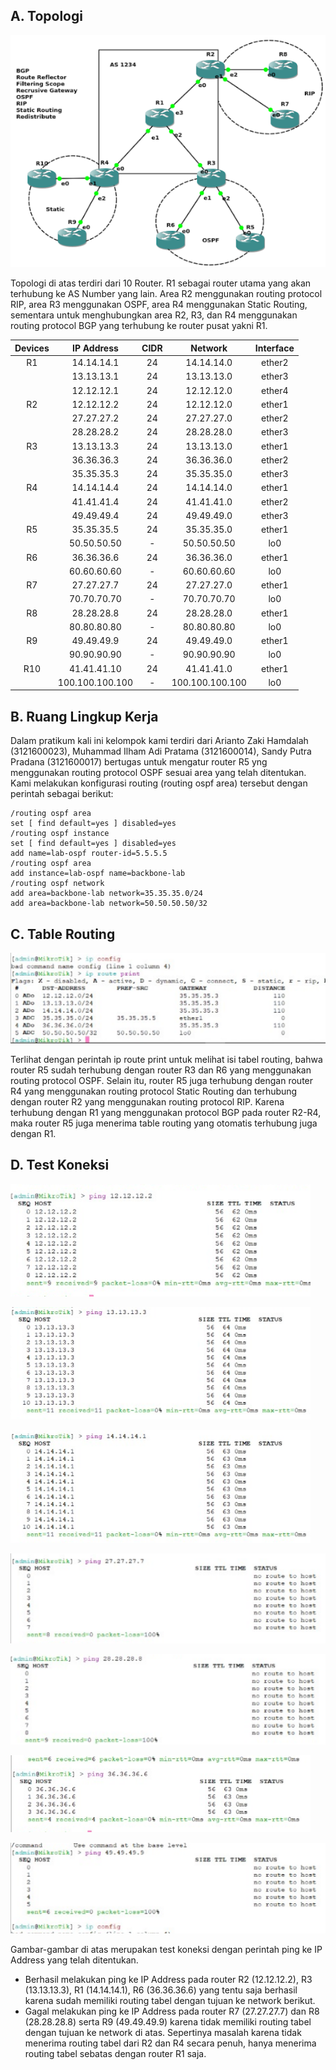 ## A. Topologi

![Topologi](images/Topologi.png)

Topologi di atas terdiri dari 10 Router. R1 sebagai router utama yang akan terhubung ke AS Number yang lain. Area R2 menggunakan routing protocol RIP, area R3 menggunakan OSPF, area R4 menggunakan Static Routing, sementara untuk menghubungkan area R2, R3, dan R4 menggunakan routing protocol BGP yang terhubung ke router pusat yakni R1.

| Devices |   IP Address    | CIDR |     Network     | Interface |
| :-----: | :-------------: | :--: | :-------------: | :-------: |
|   R1    |   14.14.14.1    |  24  |   14.14.14.0    |  ether2   |
|         |   13.13.13.1    |  24  |   13.13.13.0    |  ether3   |
|         |   12.12.12.1    |  24  |   12.12.12.0    |  ether4   |
|   R2    |   12.12.12.2    |  24  |   12.12.12.0    |  ether1   |
|         |   27.27.27.2    |  24  |   27.27.27.0    |  ether2   |
|         |   28.28.28.2    |  24  |   28.28.28.0    |  ether3   |
|   R3    |   13.13.13.3    |  24  |   13.13.13.0    |  ether1   |
|         |   36.36.36.3    |  24  |   36.36.36.0    |  ether2   |
|         |   35.35.35.3    |  24  |   35.35.35.0    |  ether3   |
|   R4    |   14.14.14.4    |  24  |   14.14.14.0    |  ether1   |
|         |   41.41.41.4    |  24  |   41.41.41.0    |  ether2   |
|         |   49.49.49.4    |  24  |   49.49.49.0    |  ether3   |
|   R5    |   35.35.35.5    |  24  |   35.35.35.0    |  ether1   |
|         |   50.50.50.50   |  -   |   50.50.50.50   |    lo0    |
|   R6    |   36.36.36.6    |  24  |   36.36.36.0    |  ether1   |
|         |   60.60.60.60   |  -   |   60.60.60.60   |    lo0    |
|   R7    |   27.27.27.7    |  24  |   27.27.27.0    |  ether1   |
|         |   70.70.70.70   |  -   |   70.70.70.70   |    lo0    |
|   R8    |   28.28.28.8    |  24  |   28.28.28.0    |  ether1   |
|         |   80.80.80.80   |  -   |   80.80.80.80   |    lo0    |
|   R9    |   49.49.49.9    |  24  |   49.49.49.0    |  ether1   |
|         |   90.90.90.90   |  -   |   90.90.90.90   |    lo0    |
|   R10   |   41.41.41.10   |  24  |   41.41.41.0    |  ether1   |
|         | 100.100.100.100 |  -   | 100.100.100.100 |    lo0    |

## B. Ruang Lingkup Kerja

Dalam pratikum kali ini kelompok kami terdiri dari Arianto Zaki Hamdalah (3121600023), Muhammad Ilham Adi Pratama (3121600014), Sandy Putra Pradana (3121600017) bertugas untuk mengatur router R5 yng menggunakan routing protocol OSPF sesuai area yang telah ditentukan. Kami melakukan konfigurasi routing (routing ospf area) tersebut dengan perintah sebagai berikut:

    /routing ospf area
    set [ find default=yes ] disabled=yes
    /routing ospf instance
    set [ find default=yes ] disabled=yes
    add name=lab-ospf router-id=5.5.5.5
    /routing ospf area
    add instance=lab-ospf name=backbone-lab
    /routing ospf network
    add area=backbone-lab network=35.35.35.0/24
    add area=backbone-lab network=50.50.50.50/32

## C. Table Routing

![TableRouting](images/TableRouting.png)

Terlihat dengan perintah ip route print untuk melihat isi tabel routing, bahwa router R5 sudah terhubung dengan router R3 dan R6 yang menggunakan routing protocol OSPF. Selain itu, router R5 juga terhubung dengan router R4 yang menggunakan routing protocol Static Routing dan terhubung dengan router R2 yang menggunakan routing protocol RIP. Karena terhubung dengan R1 yang menggunakan protocol BGP pada router R2-R4, maka router R5 juga menerima table routing yang otomatis terhubung juga dengan R1.

## D. Test Koneksi

![12.12.12.2](images/12.12.12.2.png)

![13.13.13.3](images/13.13.13.3.png)

![14.14.14.1](images/14.14.14.1.png)

![27.27.27.7](images/27.27.27.7.png)

![28.28.28.8](images/28.28.28.8.png)

![36.36.36.6](images/36.36.36.6.png)

![49.49.49.9](images/49.49.49.9.png)

Gambar-gambar di atas merupakan test koneksi dengan perintah ping ke IP Address yang telah ditentukan.

- Berhasil melakukan ping ke IP Address pada router R2 (12.12.12.2), R3 (13.13.13.3), R1 (14.14.14.1), R6 (36.36.36.6) yang tentu saja berhasil karena sudah memiliki routing tabel dengan tujuan ke network berikut.
- Gagal melakukan ping ke IP Address pada router R7 (27.27.27.7) dan R8 (28.28.28.8) serta R9 (49.49.49.9) karena tidak memiliki routing tabel dengan tujuan ke network di atas. Sepertinya masalah karena tidak menerima routing tabel dari R2 dan R4 secara penuh, hanya menerima routing tabel sebatas dengan router R1 saja.
